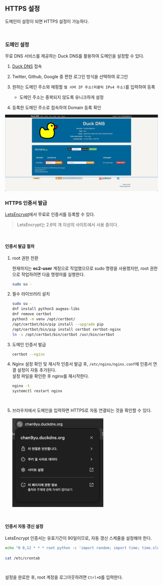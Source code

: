 ## HTTPS 설정

도메인이 설정이 되면 HTTPS 설정이 가능하다.

<br />

### 도메인 설정

무료 DNS 서비스를 제공하는 Duck DNS를 활용하여 도메인을 설정할 수 있다.

1. [Duck DNS](https://www.duckdns.org/domains) 접속
2. Twitter, Github, Google 중 편한 로그인 방식을 선택하여 로그인
3. 원하는 도메인 주소와 매핑할 `웹 서버 IP 주소(퍼블릭 IPv4 주소)`를 입력하여 등록

   - 도메인 주소는 중복되지 않도록 유니크하게 설정

4. 등록한 도메인 주소로 접속하여 Domain 등록 확인

<img src="./images/duckdns.png" alt="Duck DNS" />

<br />

### HTTPS 인증서 발급

[LetsEncrypt](https://letsencrypt.org/)에서 무료로 인증서를 등록할 수 있다.

> LetsEncrypt는 2.6억 개 이상의 사이트에서 사용 중이다.

<br />

#### 인증서 발급 절차

1. root 권한 전환

   현재까지는 **ec2-user** 계정으로 작업했으므로 sudo 명령을 사용했지만, root 권한으로 작업하려면 다음 명령어를 실행한다.

   ```bash
   sudo su -
   ```

2. 필수 라이브러리 설치

   ```bash
   sudo su -
   dnf install python3 augeas-libs
   dnf remove certbot
   python3 -m venv /opt/certbot/
   /opt/certbot/bin/pip install --upgrade pip
   /opt/certbot/bin/pip install certbot certbot-nginx
   ln -s /opt/certbot/bin/certbot /usr/bin/certbot
   ```

3. 도메인 인증서 발급

   ```bash
   certbot --nginx
   ```

4. Nginx 설정 확인 및 재시작
   인증서 발급 후, `/etc/nginx/nginx.conf`에 인증서 연결 설정이 자동 추가된다.
   <br />
   설정 파일을 확인한 후 nginx를 재시작한다.

   ```bash
   nginx -t
   systemctl restart nginx
   ```

<br />

5. 브라우저에서 도메인을 입력하면 HTTPS로 자동 연결되는 것을 확인할 수 있다.
   <br /><br />
   <img src="./images/https-redirect.png" alt="HTTPS Redirect" width="300" />

<br />

#### 인증서 자동 갱신 설정

LetsEncrypt 인증서는 유효기간이 90일이므로, 자동 갱신 스케줄을 설정해야 한다.

```bash
echo "0 0,12 * * * root python -c 'import random; import time; time.sleep(random.random() * 3600)' && certbot renew" | sudo tee -a /etc/crontab > /dev/null

cat /etc/crontab
```

<br />

설정을 완료한 후, root 계정을 로그아웃하려면 `Ctrl+D`를 입력한다.
